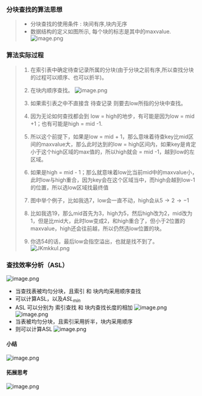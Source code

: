 ### 分块查找的算法思想
> - 分块查找的使用条件 : 块间有序,块内无序
> - 数据结构的定义如图所示, 每个块的标志是其中的maxvalue.
>![image.png](https://iili.io/JKmNtZg.png)

### 算法实际过程
>1. 在索引表中确定待查记录所属的分块(由于分块之前有序,所以查找分块的过程可以顺序、也可以折半)。
>2. 在块内顺序查找。
>![image.png](https://iili.io/JKmeRJp.png)
>
>3. 如果索引表之中不直接含 待查记录 则要去low所指的分块中查找。
>4. 因为无论如何查找都会到 low = high的地步，有可能是因为low = mid +1；也有可能是high = mid -1.
>5. 所以这个前提下，如果是low = mid + 1，那么意味着待查key比mid区间的maxvalue大，那么此时达到的low = high区间内，如果key是肯定小于这个high区域的max值的，所以high就会 = mid -1，越到low的左区域。
>6. 如果是high = mid - 1；那么就意味着low比当前mid中的maxvalue小，此时low与high重合，因为key会在这个区域当中，而high会越到low-1的位置，所以选low区域找最终值
>7. 图中举个例子，比如我选7，low会一直不动，high会从$5\to 2 \to -1$
>8. 比如我选19，那么mid首先为3，high为5，然后high改为2，mid改为1，但是比mid大，此时low变成2，和high重合了，但小于2位置的maxvalue，high还会往前越，所以仍然选low位置的块。
>9. 你选54的话，最后low会指空溢出，也就是找不到了。
>![JKmkkuI.png](https://iili.io/JKmkkuI.png)


### 查找效率分析（ASL）
![image.png](https://iili.io/JKmrACP.png)

- 当查找表被均匀分块，且索引 和 块内均采用顺序查找
- 可以计算ASL，以及$ASL_{min}$
- ASL 可以分别为 索引查找 和 块内查找长度的相加
![image.png](https://iili.io/JKmrN8G.png)
![image.png](https://iili.io/JKm43Av.png)
- 当表被均匀分块，且索引采用折半，块内采用顺序
- 则可以计算ASL
![image.png](https://iili.io/JKm4sft.png)

#### 小结
![image.png](https://iili.io/JKm6219.png)


#### 拓展思考
![image.png](https://iili.io/JKm67kJ.png)

